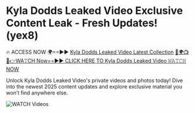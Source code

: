 # Kyla Dodds Leaked Video Exclusive Content Leak - Fresh Updates! (yex8)

🔥 ACCESS NOW 🌍==►► <a href="https://tinyurl.com/3fjeunct" rel="nofollow">Kyla Dodds Leaked Video Latest Collection</a></h3>
[🔴🌍📺📱👉WA𝚃CH Now==►► CLICK HERE TO Kyla Dodds Leaked Video 𝚆𝙰𝚃𝙲𝙷 NOW](https://tinyurl.com/3fjeunct)

Unlock Kyla Dodds Leaked Video's private videos and photos today! Dive into the newest 2025 content updates and explore exclusive material you won’t find anywhere else.


<a href="https://tinyurl.com/3fjeunct" rel="nofollow" data-target="animated-image.originalLink"><img src="https://camo.githubusercontent.com/8a4f000d20f83aca3bf7ec5f350d767afa0574a8a352519fd8cfa583a6f93a33/68747470733a2f2f692e696d6775722e636f6d2f644a486b345a712e676966" alt="WATCH Videos" data-canonical-src="https://i.imgur.com/dJHk4Zq.gif" style="max-width: 100%; display: inline-block;" data-target="animated-image.originalImage"></a>
